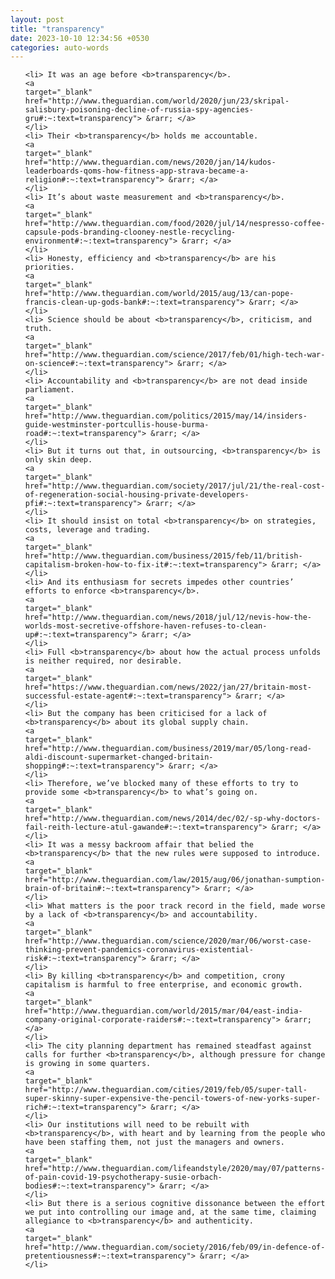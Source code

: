 ```yaml
---
layout: post
title: "transparency"
date: 2023-10-10 12:34:56 +0530
categories: auto-words
---
```

<ol>

    <li> It was an age before <b>transparency</b>.
    <a 
    target="_blank" 
    href="http://www.theguardian.com/world/2020/jun/23/skripal-salisbury-poisoning-decline-of-russia-spy-agencies-gru#:~:text=transparency"> &rarr; </a>
    </li>
    <li> Their <b>transparency</b> holds me accountable.
    <a 
    target="_blank" 
    href="http://www.theguardian.com/news/2020/jan/14/kudos-leaderboards-qoms-how-fitness-app-strava-became-a-religion#:~:text=transparency"> &rarr; </a>
    </li>
    <li> It’s about waste measurement and <b>transparency</b>.
    <a 
    target="_blank" 
    href="http://www.theguardian.com/food/2020/jul/14/nespresso-coffee-capsule-pods-branding-clooney-nestle-recycling-environment#:~:text=transparency"> &rarr; </a>
    </li>
    <li> Honesty, efficiency and <b>transparency</b> are his priorities.
    <a 
    target="_blank" 
    href="http://www.theguardian.com/world/2015/aug/13/can-pope-francis-clean-up-gods-bank#:~:text=transparency"> &rarr; </a>
    </li>
    <li> Science should be about <b>transparency</b>, criticism, and truth.
    <a 
    target="_blank" 
    href="http://www.theguardian.com/science/2017/feb/01/high-tech-war-on-science#:~:text=transparency"> &rarr; </a>
    </li>
    <li> Accountability and <b>transparency</b> are not dead inside parliament.
    <a 
    target="_blank" 
    href="http://www.theguardian.com/politics/2015/may/14/insiders-guide-westminster-portcullis-house-burma-road#:~:text=transparency"> &rarr; </a>
    </li>
    <li> But it turns out that, in outsourcing, <b>transparency</b> is only skin deep.
    <a 
    target="_blank" 
    href="http://www.theguardian.com/society/2017/jul/21/the-real-cost-of-regeneration-social-housing-private-developers-pfi#:~:text=transparency"> &rarr; </a>
    </li>
    <li> It should insist on total <b>transparency</b> on strategies, costs, leverage and trading.
    <a 
    target="_blank" 
    href="http://www.theguardian.com/business/2015/feb/11/british-capitalism-broken-how-to-fix-it#:~:text=transparency"> &rarr; </a>
    </li>
    <li> And its enthusiasm for secrets impedes other countries’ efforts to enforce <b>transparency</b>.
    <a 
    target="_blank" 
    href="http://www.theguardian.com/news/2018/jul/12/nevis-how-the-worlds-most-secretive-offshore-haven-refuses-to-clean-up#:~:text=transparency"> &rarr; </a>
    </li>
    <li> Full <b>transparency</b> about how the actual process unfolds is neither required, nor desirable.
    <a 
    target="_blank" 
    href="https://www.theguardian.com/news/2022/jan/27/britain-most-successful-estate-agent#:~:text=transparency"> &rarr; </a>
    </li>
    <li> But the company has been criticised for a lack of <b>transparency</b> about its global supply chain.
    <a 
    target="_blank" 
    href="http://www.theguardian.com/business/2019/mar/05/long-read-aldi-discount-supermarket-changed-britain-shopping#:~:text=transparency"> &rarr; </a>
    </li>
    <li> Therefore, we’ve blocked many of these efforts to try to provide some <b>transparency</b> to what’s going on.
    <a 
    target="_blank" 
    href="http://www.theguardian.com/news/2014/dec/02/-sp-why-doctors-fail-reith-lecture-atul-gawande#:~:text=transparency"> &rarr; </a>
    </li>
    <li> It was a messy backroom affair that belied the <b>transparency</b> that the new rules were supposed to introduce.
    <a 
    target="_blank" 
    href="http://www.theguardian.com/law/2015/aug/06/jonathan-sumption-brain-of-britain#:~:text=transparency"> &rarr; </a>
    </li>
    <li> What matters is the poor track record in the field, made worse by a lack of <b>transparency</b> and accountability.
    <a 
    target="_blank" 
    href="http://www.theguardian.com/science/2020/mar/06/worst-case-thinking-prevent-pandemics-coronavirus-existential-risk#:~:text=transparency"> &rarr; </a>
    </li>
    <li> By killing <b>transparency</b> and competition, crony capitalism is harmful to free enterprise, and economic growth.
    <a 
    target="_blank" 
    href="http://www.theguardian.com/world/2015/mar/04/east-india-company-original-corporate-raiders#:~:text=transparency"> &rarr; </a>
    </li>
    <li> The city planning department has remained steadfast against calls for further <b>transparency</b>, although pressure for change is growing in some quarters.
    <a 
    target="_blank" 
    href="http://www.theguardian.com/cities/2019/feb/05/super-tall-super-skinny-super-expensive-the-pencil-towers-of-new-yorks-super-rich#:~:text=transparency"> &rarr; </a>
    </li>
    <li> Our institutions will need to be rebuilt with <b>transparency</b>, with heart and by learning from the people who have been staffing them, not just the managers and owners.
    <a 
    target="_blank" 
    href="http://www.theguardian.com/lifeandstyle/2020/may/07/patterns-of-pain-covid-19-psychotherapy-susie-orbach-bodies#:~:text=transparency"> &rarr; </a>
    </li>
    <li> But there is a serious cognitive dissonance between the effort we put into controlling our image and, at the same time, claiming allegiance to <b>transparency</b> and authenticity.
    <a 
    target="_blank" 
    href="http://www.theguardian.com/society/2016/feb/09/in-defence-of-pretentiousness#:~:text=transparency"> &rarr; </a>
    </li>